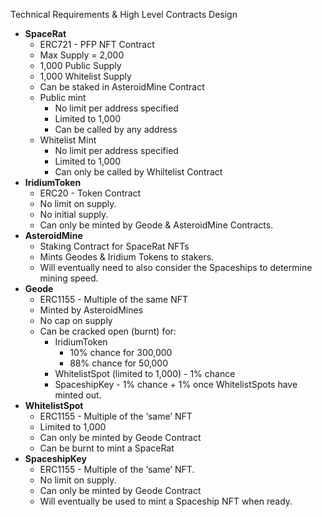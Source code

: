 Technical Requirements & High Level Contracts Design

- **SpaceRat**
    - ERC721 - PFP NFT Contract
    - Max Supply = 2,000
    - 1,000 Public Supply
    - 1,000 Whitelist Supply
    - Can be staked in AsteroidMine Contract
    - Public mint
        - No limit per address specified
        - Limited to 1,000
        - Can be called by any address
    - Whitelist Mint
        - No limit per address specified
        - Limited to 1,000
        - Can only be called by Whiltelist Contract
- **IridiumToken**
    - ERC20 - Token Contract
    - No limit on supply.
    - No initial supply.
    - Can only be minted by Geode & AsteroidMine Contracts.
- **AsteroidMine**
    - Staking Contract for SpaceRat NFTs
    - Mints Geodes & Iridium Tokens to stakers.
    - Will eventually need to also consider the Spaceships to determine mining speed.
- **Geode**
    - ERC1155 - Multiple of the same NFT
    - Minted by AsteroidMines
    - No cap on supply
    - Can be cracked open (burnt) for:
        - IridiumToken
            - 10% chance for 300,000
            - 88% chance for 50,000
        - WhitelistSpot (limited to 1,000) - 1% chance
        - SpaceshipKey - 1% chance + 1% once WhitelistSpots have minted out.
- **WhitelistSpot**
    - ERC1155 - Multiple of the ‘same’ NFT
    - Limited to 1,000
    - Can only be minted by Geode Contract
    - Can be burnt to mint a SpaceRat
- **SpaceshipKey**
    - ERC1155 - Multiple of the ‘same’ NFT.
    - No limit on supply.
    - Can only be minted by Geode Contract
    - Will eventually be used to mint a Spaceship NFT when ready.